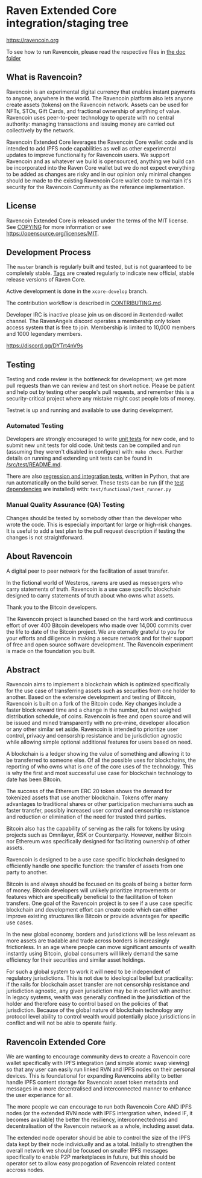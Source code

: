 Raven Extended Core integration/staging tree
=====================================

https://ravencoin.org

To see how to run Ravencoin, please read the respective files in [the doc folder](doc)


What is Ravencoin?
----------------

Ravencoin is an experimental digital currency that enables instant payments to anyone, anywhere in the world. The Ravencoin platform also lets anyone create assets (tokens) on the Ravencoin network. 
Assets can be used for NFTs, STOs, Gift Cards, and fractional ownership of anything of value.
Ravencoin uses peer-to-peer technology to operate with no central authority: managing transactions and issuing money are carried
out collectively by the network. 

Ravencoin Extended Core leverages the Ravencoin Core wallet code and is intended to add IPFS node capabilities as well as other experimental updates to improve functionality for Ravencoin users. We support Ravencoin and as whatever we build is opensourced, anything we build can be incorporated into the Raven Core wallet but we do not expect everything to be added as changes are risky and in our opinion only minimal changes should be made to the existing Ravencoin Core wallet code to maintain it's security for the Ravencoin Community as the referance implementation. 

License
-------

Ravencoin Extended Core is released under the terms of the MIT license. See [COPYING](COPYING) for more
information or see https://opensource.org/licenses/MIT.

Development Process
-------------------

The `master` branch is regularly built and tested, but is not guaranteed to be
completely stable. [Tags](https://github.com/RavenProject/Ravencoin/tags) are created
regularly to indicate new official, stable release versions of Raven Core.

Active development is done in the `xcore-develop` branch. 

The contribution workflow is described in [CONTRIBUTING.md](CONTRIBUTING.md).

Developer IRC is inactive please join us on discord in #extended-wallet channel. The RavenAngels discord operates a membership only token access system that is free to join. Membership is limited to 10,000 members and 1000 legendary members.

https://discord.gg/DYTrt4nV9s

Testing
-------

Testing and code review is the bottleneck for development; we get more pull
requests than we can review and test on short notice. Please be patient and help out by testing
other people's pull requests, and remember this is a security-critical project where any mistake might cost people
lots of money.

Testnet is up and running and available to use during development.

### Automated Testing

Developers are strongly encouraged to write [unit tests](src/test/README.md) for new code, and to
submit new unit tests for old code. Unit tests can be compiled and run
(assuming they weren't disabled in configure) with: `make check`. Further details on running
and extending unit tests can be found in [/src/test/README.md](/src/test/README.md).

There are also [regression and integration tests](/test), written
in Python, that are run automatically on the build server.
These tests can be run (if the [test dependencies](/test) are installed) with: `test/functional/test_runner.py`


### Manual Quality Assurance (QA) Testing

Changes should be tested by somebody other than the developer who wrote the
code. This is especially important for large or high-risk changes. It is useful
to add a test plan to the pull request description if testing the changes is
not straightforward.


About Ravencoin
----------------
A digital peer to peer network for the facilitation of asset transfer.



In the fictional world of Westeros, ravens are used as messengers who carry statements of truth. Ravencoin is a use case specific blockchain designed to carry statements of truth about who owns what assets. 



Thank you to the Bitcoin developers. 

The Ravencoin project is launched based on the hard work and continuous effort of over 400 Bitcoin developers who made over 14,000 commits over the life to date of the Bitcoin project. We are eternally grateful to you for your efforts and diligence in making a secure network and for their support of free and open source software development.  The Ravencoin experiment is made on the foundation you built.


Abstract
----------------
Ravencoin aims to implement a blockchain which is optimized specifically for the use case of transferring assets such as securities from one holder to another. Based on the extensive development and testing of Bitcoin, Ravencoin is built on a fork of the Bitcoin code. Key changes include a faster block reward time and a change in the number, but not weighed distribution schedule, of coins. Ravencoin is free and open source and will be issued and mined transparently with no pre-mine, developer allocation or any other similar set aside. Ravencoin is intended to prioritize user control, privacy and censorship resistance and be jurisdiction agnostic while allowing simple optional additional features for users based on need.

A blockchain is a ledger showing the value of something and allowing it to be transferred to someone else. Of all the possible uses for blockchains, the reporting of who owns what is one of the core uses of the technology.  This is why the first and most successful use case for blockchain technology to date has been Bitcoin.

The success of the Ethereum ERC 20 token shows the demand for tokenized assets that use another blockchain.  Tokens offer many advantages to traditional shares or other participation mechanisms such as faster transfer, possibly increased user control and censorship resistance and reduction or elimination of the need for trusted third parties.

Bitcoin also has the capability of serving as the rails for tokens by using projects such as Omnilayer, RSK or Counterparty. However, neither Bitcoin nor Ethereum was specifically designed for facilitating ownership of other assets. 

Ravencoin is designed to be a use case specific blockchain designed to efficiently handle one specific function: the transfer of assets from one party to another.

Bitcoin is and always should be focused on its goals of being a better form of money. Bitcoin developers will unlikely prioritize improvements or features which are specifically beneficial to the facilitation of token transfers.  One goal of the Ravencoin project is to see if a use case specific blockchain and development effort can create code which can either improve existing structures like Bitcoin or provide advantages for specific use cases.

In the new global economy, borders and jurisdictions will be less relevant as more assets are tradable and trade across borders is increasingly frictionless. In an age where people can move significant amounts of wealth instantly using Bitcoin, global consumers will likely demand the same efficiency for their securities and similar asset holdings.

For such a global system to work it will need to be independent of regulatory jurisdictions.  This is not due to ideological belief but practicality: if the rails for blockchain asset transfer are not censorship resistance and jurisdiction agnostic, any given jurisdiction may be in conflict with another.  In legacy systems, wealth was generally confined in the jurisdiction of the holder and therefore easy to control based on the policies of that jurisdiction. Because of the global nature of blockchain technology any protocol level ability to control wealth would potentially place jurisdictions in conflict and will not be able to operate fairly.

Ravencoin Extended Core
----------------
We are wanting to encourage community devs to create a Ravencoin core wallet specifically with IPFS integration (and simple atomic swap viewing) so that any user can easily run linked RVN and IPFS nodes on their personal devices. This is foundational for expanding Ravencoins ability to better handle IPFS content storage for Ravencoin asset token metadata and messages in a more decentralised and interconnected manner to enhance the user experiance for all.

The more people we can encourage to run both Ravencoin Core AND IPFS nodes (or the extended RVN node with IPFS intergration when, indeed IF, it becomes available) the better the resiliency, interconnectedness and decentralisation of the Ravencoin network as a whole, including asset data.

The extended node operator should be able to control the size of the IPFS data kept by their node individually and as a total. Initially to strengthen the overall network we should be focused on smaller IPFS messages specifically to enable P2P marketplaces in future, but this should be operator set to allow easy propogation of Ravencoin related content accross nodes.

